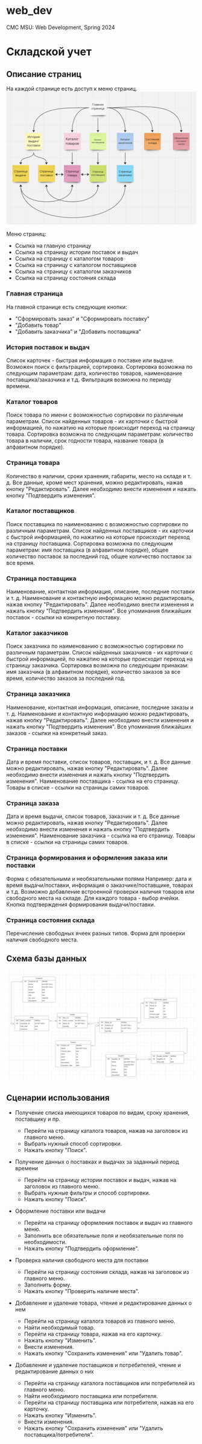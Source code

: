 # web_dev
CMC MSU: Web Development, Spring 2024

Складской учет
=======================
Описание страниц
-----------------
На каждой странице есть доступ к меню страниц.
![Alt text](docs/page_map.png)

Меню страниц:
- Ссылка на главную страницу
- Ссылка на страницу истории поставок и выдач
- Ссылка на страницу с каталогом товаров
- Ссылка на страницу с каталогом поставщиков
- Ссылка на страницу с каталогом заказчиков
- Ссылка на страницу состояния склада
### Главная страница

На главной странице есть следующие кнопки: 
- "Сформировать заказ" и "Сформировать поставку"
- "Добавить товар" 
- "Добавить заказчика" и "Добавить поставщика"

### История поставок и выдач
Список карточек - быстрая информация о поставке или выдаче. Возможен поиск с фильтрацией, сортировка.
Сортировка возможна по следующим параметрам: дата, количество товаров, наименование поставщика/заказчика и т.д. 
Фильтрация возможна по периоду времени.

### Каталог товаров
Поиск товара по имени с возможностью сортировки по различным параметрам. Список найденных товаров - их карточки с быстрой информацией, по нажатию на которые происходит переход на страницу товара.
Сортировка возможна по следующим параметрам: количество товара в наличии, срок годности товара, название товара (в алфавитном порядке).

### Страница товара
Количество в наличии, сроки хранения, габариты, место на складе и т. д.
Все данные, кроме мест хранения, можно редактировать, нажав кнопку "Редактировать". Далее необходимо внести изменения и нажать кнопку "Подтвердить изменения".

### Каталог поставщиков
Поиск поставщика по наименованию с возможностью сортировки по различным параметрам. Список найденных поставщиков - их карточки с быстрой информацией, по нажатию на которые происходит переход на страницу поставщика.
Сортировка возможна по следующим параметрам: имя поставщика (в алфавитном порядке), общее количество поставок за последний год, общее количество поставок за все время.

### Страница поставщика
Наименование, контактная информация, описание, последние поставки и т. д.
Наименование и контактную информацию можно редактировать, нажав кнопку "Редактировать". Далее необходимо внести изменения и нажать кнопку "Подтвердить изменения".
Все упоминания ближайших поставок - ссылки на конкретную поставку.

### Каталог заказчиков
Поиск заказчика по наименованию с возможностью сортировки по различным параметрам. Список найденных заказчиков - их карточки с быстрой информацией, по нажатию на которые происходит переход на страницу заказчика.
Сортировка возможна по следующим принакам: имя заказчика (в алфавитном порядке), количество заказов за все время, количество заказов за последний год.

### Страница заказчика
Наименование, контактная информация, описание, последние заказы и т. д. 
Наименование и контактную информацию можно редактировать, нажав кнопку "Редактировать". Далее необходимо внести изменения и нажать кнопку "Подтвердить изменения".
Все упоминания ближайших заказов - ссылки на конкретный заказ.

### Страница поставки
Дата и время поставки, список товаров, поставщик, и т. д. 
Все данные можно редактировать, нажав кнопку "Редактировать". Далее необходимо внести изменения и нажать кнопку "Подтвердить изменения".
Наименование поставщика - ссылка на его страницу. Товары в списке - ссылки на страницы самих товаров.

### Страница заказа
Дата и время выдачи, список товаров, заказчик и т. д.
Все данные можно редактировать, нажав кнопку "Редактировать". Далее необходимо внести изменения и нажать кнопку "Подтвердить изменения".
Наименование заказчика - ссылка на его страницу. Товары в списке - ссылки на страницы самих товаров.

### Страница формирования и оформления заказа или поставки
Форма с обязательными и необязательными полями
Например: дата и время выдачи/поставки, информация о заказчике/поставщике, товарах и т.д. Возможно добавление встроенной проверки наличия товаров или свободного места на складе. Для каждого товара - выбор ячейки. Кнопка подтверждения формирования выдачи/поставки.

### Страница состояния склада
Перечисление свободных ячеек разных типов. Форма для проверки наличия свободного места.

Схема базы данных
-----------------
![Alt text](docs/db_scheme.png)

Сценарии использования
----------------------
- Получение списка имеющихся товаров по видам, сроку хранения, поставщику и пр.
  - Перейти на страницу каталога товаров, нажав на заголовок из главного меню.
  - Выбрать нужный способ сортировки.
  - Нажать кнопку "Поиск".

- Получение данных о поставках и выдачах за заданный период времени
  - Перейти на страницу истории поставок и выдач, нажав на заголовок из главного меню.
  - Выбрать нужные фильтры и способ сортировки.
  - Нажать кнопку "Поиск".

- Оформление поставки или выдачи
  - Перейти на страницу оформления поставок и выдач из главного меню.
  - Заполнить все обязательные поля и необязательные поля по необходимости. 
  - Нажать кнопку "Подтвердить оформление".

- Проверка наличия свободного места для поставки
  - Перейти на страницу состояния склада, нажав на заголовок из главного меню.
  - Заполнить форму.
  - Нажать кнопку "Проверить наличие места".

- Добавление и удаление товара, чтение и редактирование данных о нем
  - Перейти на страницу каталога товаров из главного меню.
  - Найти необходимый товар.
  - Перейти на страницу товара, нажав на его карточку.
  - Нажать кнопку "Изменить".
  - Внести изменения.
  - Нажать кнопку "Сохранить изменения" или "Удалить товар".

- Добавление и удаление поставщиков и потребителей, чтение и редактирование данных о них
  - Перейти на страницу каталога поставщиков или потребителей из главного меню.
  - Найти необходимого поставщика или потребителя.
  - Перейти на страницу поставщика или потребителя, нажав на его карточку.
  - Нажать кнопку "Изменить".
  - Внести изменения.
  - Нажать кнопку "Сохранить изменения" или "Удалить поставщика/потребителя".